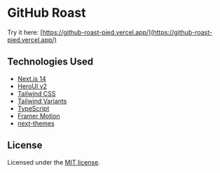 # GitHub Roast

Try it here: [https://github-roast-pied.vercel.app/](https://github-roast-pied.vercel.app/)

## Technologies Used

- [Next.js 14](https://nextjs.org/docs/getting-started)
- [HeroUI v2](https://heroui.com/)
- [Tailwind CSS](https://tailwindcss.com/)
- [Tailwind Variants](https://tailwind-variants.org)
- [TypeScript](https://www.typescriptlang.org/)
- [Framer Motion](https://www.framer.com/motion/)
- [next-themes](https://github.com/pacocoursey/next-themes)

## License

Licensed under the [MIT license](https://github.com/heroui-inc/next-app-template/blob/main/LICENSE).
